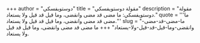 +++
author = "دوستويفسكي"
title = "مقولة دوستويفسكي"
description = "مقولة دوستويفسكي: ما مضى قد مضى وانقضى، وما قيل قد قيل ولا يستعاد."
quote = '''ما مضى قد مضى وانقضى، وما قيل قد قيل ولا يستعاد.''' 
slug = "ما-مضى-قد-مضى-وانقضى-وما-قيل-قد-قيل-ولا-يستعاد"
+++
ما مضى قد مضى وانقضى، وما قيل قد قيل ولا يستعاد.
